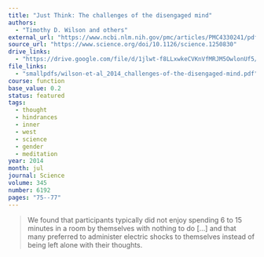 ```yaml
---
title: "Just Think: The challenges of the disengaged mind"
authors:
  - "Timothy D. Wilson and others"
external_url: "https://www.ncbi.nlm.nih.gov/pmc/articles/PMC4330241/pdf/nihms659489.pdf"
source_url: "https://www.science.org/doi/10.1126/science.1250830"
drive_links:
  - "https://drive.google.com/file/d/1jlwt-f8LLxwkeCVKnVfMRJM5OwlonUf5/view?usp=drivesdk"
file_links:
  - "smallpdfs/wilson-et-al_2014_challenges-of-the-disengaged-mind.pdf"
course: function
base_value: 0.2
status: featured
tags:
  - thought
  - hindrances
  - inner
  - west
  - science
  - gender
  - meditation
year: 2014
month: jul
journal: Science
volume: 345
number: 6192
pages: "75--77"
---
```


> We found that participants typically did not enjoy spending 6 to 15 minutes in a room by themselves with nothing to do [...] and that many preferred to administer electric shocks to themselves instead of being left alone with their thoughts.

